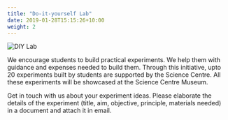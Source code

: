 ```yaml
---
title: "Do-it-yourself Lab"
date: 2019-01-28T15:15:26+10:00
weight: 2
---
```


![DIY Lab](/images/austin-distel-nGc5RT2HmF0-unsplash.jpg)

We encourage students to build practical experiments. We help them with guidance 
and expenses needed to build them. Through this initiative, upto 20 experiments built
by students are supported by the Science Centre. All these experiments will be showcased
at the Science Centre Museum.

Get in touch with us about your experiment ideas. Please elaborate the details
of the experiment (title, aim, objective, principle, materials needed) in a document
and attach it in email.

